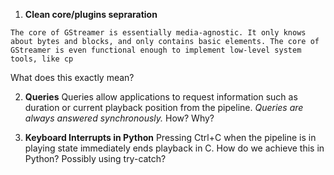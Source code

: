 
1. **Clean core/plugins sepraration**
```
The core of GStreamer is essentially media-agnostic. It only knows about bytes and blocks, and only contains basic elements. The core of GStreamer is even functional enough to implement low-level system tools, like cp
```
What does this exactly mean?

2. **Queries**
Queries allow applications to request information such as duration or current playback position from the pipeline. *Queries are always answered synchronously.*
How? Why?

3. **Keyboard Interrupts in Python**
Pressing Ctrl+C when the pipeline is in playing state immediately ends playback in C. How do we achieve this in Python? Possibly using try-catch?
